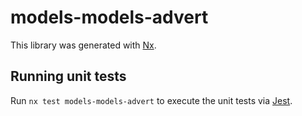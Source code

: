 # models-models-advert

This library was generated with [Nx](https://nx.dev).

## Running unit tests

Run `nx test models-models-advert` to execute the unit tests via [Jest](https://jestjs.io).
